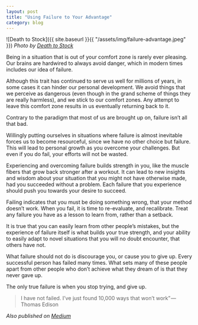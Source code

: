 ```yaml
---
layout: post
title: "Using Failure to Your Advantage"
category: blog
---
```


![Death to Stock]({{ site.baseurl }}{{ "/assets/img/failure-advantage.jpeg" }})
*Photo by [Death to Stock](https://deathtothestockphoto.com/)*

Being in a situation that is out of your comfort zone is rarely ever pleasing. Our brains are hardwired to always avoid danger, which in modern times includes our idea of failure.

Although this trait has continued to serve us well for millions of years, in some cases it can hinder our personal development. We avoid things that we perceive as dangerous (even though in the grand scheme of things they are really harmless), and we stick to our comfort zones. Any attempt to leave this comfort zone results in us eventually returning back to it.

Contrary to the paradigm that most of us are brought up on, failure isn’t all that bad.

Willingly putting ourselves in situations where failure is almost inevitable forces us to become resourceful, since we have no other choice but failure. This will lead to personal growth as you overcome your challenges. But even if you do fail, your efforts will not be wasted.

Experiencing and overcoming failure builds strength in you, like the muscle fibers that grow back stronger after a workout. It can lead to new insights and wisdom about your situation that you might not have otherwise made, had you succeeded without a problem. Each failure that you experience should push you towards your desire to succeed.

Failing indicates that you must be doing something wrong, that your method doesn’t work. When you fail, it is time to re-evaluate, and recalibrate. Treat any failure you have as a lesson to learn from, rather than a setback.

It is true that you can easily learn from other people’s mistakes, but the experience of failure itself is what builds your true strength, and your ability to easily adapt to novel situations that you will no doubt encounter, that others have not.

What failure should not do is discourage you, or cause you to give up. Every successful person has failed many times. What sets many of these people apart from other people who don’t achieve what they dream of is that they never gave up.

The only true failure is when you stop trying, and give up.

> I have not failed. I’ve just found 10,000 ways that won’t work” — Thomas Edison

*Also published on [Medium](https://medium.com/@LeNPaul/using-failure-to-your-advantage-5b96e19f07ca)*
